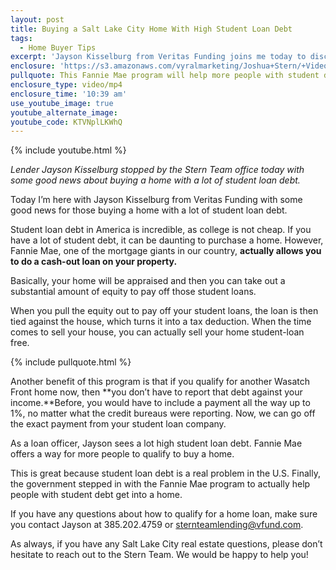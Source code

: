 ```yaml
---
layout: post
title: Buying a Salt Lake City Home With High Student Loan Debt
tags:
  - Home Buyer Tips
excerpt: 'Jayson Kisselburg from Veritas Funding joins me today to discuss some good news for those of you who have high student loan debt but want to buy a home. College loan debt is a burden for many Americans and finally, the government has stepped in with a new Fannie Mae program to help. This program allows you to take equity out of your current home and use it to pay off your student loans. To learn how exactly this program can benefit you, watch this short video.'
enclosure: 'https://s3.amazonaws.com/vyralmarketing/Joshua+Stern/+Videos/2017/June/The+Stern+Team-+Buying+a+Salt+Lake+City+Home+With+High+Student+Loan+Debt.mp4'
pullquote: This Fannie Mae program will help more people with student debt qualify for home loans.
enclosure_type: video/mp4
enclosure_time: '10:39 am'
use_youtube_image: true
youtube_alternate_image:
youtube_code: KTVNplLKWhQ
---
```



{% include youtube.html %}

*Lender Jayson Kisselburg stopped by the Stern Team office today with some good news about buying a home with a lot of student loan debt.*

Today I’m here with Jayson Kisselburg from Veritas Funding with some good news for those buying a home with a lot of student loan debt.

Student loan debt in America is incredible, as college is not cheap. If you have a lot of student debt, it can be daunting to purchase a home. However, Fannie Mae, one of the mortgage giants in our country, **actually allows you to do a cash-out loan on your property.**

Basically, your home will be appraised and then you can take out a substantial amount of equity to pay off those student loans.

When you pull the equity out to pay off your student loans, the loan is then tied against the house, which turns it into a tax deduction. When the time comes to sell your house, you can actually sell your home student-loan free.

{% include pullquote.html %}

Another benefit of this program is that if you qualify for another Wasatch Front home now, then **you don’t have to report that debt against your income.**Before, you would have to include a payment all the way up to 1%, no matter what the credit bureaus were reporting. Now, we can go off the exact payment from your student loan company.

As a loan officer, Jayson sees a lot high student loan debt. Fannie Mae offers a way for more people to qualify to buy a home.

This is great because student loan debt is a real problem in the U.S. Finally, the government stepped in with the Fannie Mae program to actually help people with student debt get into a home.

If you have any questions about how to qualify for a home loan, make sure you contact Jayson at 385.202.4759 or [sternteamlending@vfund.com](javascript:void(location.href='mailto:'+String.fromCharCode(115,116,101,114,110,116,101,97,109,108,101,110,100,105,110,103,64,118,102,117,110,100,46,99,111,109))).

As always, if you have any Salt Lake City real estate questions, please don’t hesitate to reach out to the Stern Team. We would be happy to help you!